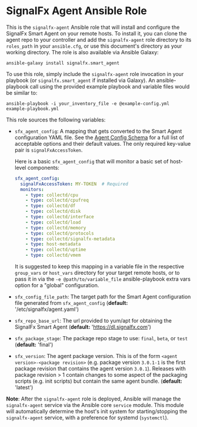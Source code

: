# SignalFx Agent Ansible Role

This is the `signalfx-agent` Ansible role that will install and configure the SignalFx Smart Agent on your remote
hosts.  To install it, you can clone the agent repo to your controller and add the `signalfx-agent` role directory to
its `roles_path` in your `ansible.cfg`, or use this document's directory as your working directory.  The role is also
available via Ansible Galaxy:

```
ansible-galaxy install signalfx.smart_agent
```

To use this role, simply include the `signalfx-agent` role invocation in your playbook (or `signalfx.smart_agent` if
installed via Galaxy).  An ansible-playbook call using the provided example playbook and variable files would be
similar to:

```
ansible-playbook -i your_inventory_file -e @example-config.yml example-playbook.yml
```

This role sources the following variables:

 - `sfx_agent_config`: A mapping that gets converted to the Smart Agent configuration YAML file. 
    See the [Agent Config Schema](https://github.com/signalfx/signalfx-agent/blob/master/docs/config-schema.md)
    for a full list of acceptable options and their default values.  The only required key-value pair is
    `signalFxAccessToken`. 

    Here is a basic `sfx_agent_config` that will monitor a basic set of host-level components:
    
    ```yaml
    sfx_agent_config:
      signalFxAccessToken: MY-TOKEN  # Required
      monitors:
        - type: collectd/cpu
        - type: collectd/cpufreq
        - type: collectd/df
        - type: collectd/disk
        - type: collectd/interface
        - type: collectd/load
        - type: collectd/memory
        - type: collectd/protocols
        - type: collectd/signalfx-metadata
        - type: host-metadata
        - type: collectd/uptime
        - type: collectd/vmem
    ```

	It is suggested to keep this mapping in a variable file in the respective `group_vars` or `host_vars` directory
    for your target remote hosts, or to pass it in via the `-e @path/to/variable_file` ansible-playbook extra vars
    option for a "global" configuration.

 - `sfx_config_file_path`: The target path for the Smart Agent configuration file generated from `sfx_agent_config`
   (**default:** '/etc/signalfx/agent.yaml')

 - `sfx_repo_base_url`: The url provided to yum/apt for obtaining the SignalFx Smart Agent
   (**default:** 'https://dl.signalfx.com')

 - `sfx_package_stage`: The package repo stage to use: `final`, `beta`, or `test`
   (**default:** 'final')

 - `sfx_version`: The agent package version.  This is of the form `<agent
	 version>-<package revision>` (e.g. package version `3.0.1-1` is the first
	 package revision that contains the agent version `3.0.1`).  Releases with
	 package revision > 1 contain changes to some aspect of the packaging
	 scripts (e.g. init scripts) but contain the same agent bundle.
   (**default:** 'latest')

**Note**: After the `signalfx-agent` role is deployed, Ansible will manage the `signalfx-agent` service via the Ansible core `service` module.  This module will automatically determine the host's init system for starting/stopping the `signalfx-agent` service, with a preference for systemd (`systemctl`).
